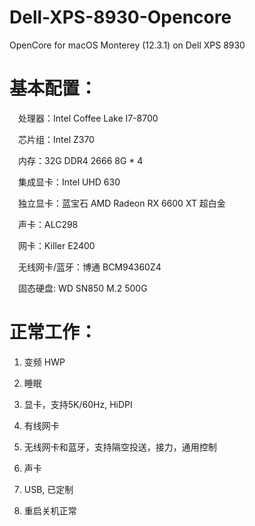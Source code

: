 # Dell-XPS-8930-Opencore
OpenCore for macOS Monterey (12.3.1) on Dell XPS 8930
# 基本配置：

&ensp;&ensp;处理器：Intel Coffee Lake I7-8700

&ensp;&ensp;芯片组：Intel Z370

&ensp;&ensp;内存：32G DDR4 2666 8G * 4

&ensp;&ensp;集成显卡：Intel UHD 630

&ensp;&ensp;独立显卡：蓝宝石 AMD Radeon RX 6600 XT 超白金

&ensp;&ensp;声卡：ALC298

&ensp;&ensp;网卡：Killer E2400

&ensp;&ensp;无线网卡/蓝牙：博通 BCM94360Z4

&ensp;&ensp;固态硬盘:  WD SN850 M.2 500G

# 正常工作：

1. 变频 HWP

2. 睡眠

3. 显卡，支持5K/60Hz, HiDPI

4. 有线网卡

5. 无线网卡和蓝牙，支持隔空投送，接力，通用控制

6. 声卡

7. USB, 已定制

8. 重启关机正常
